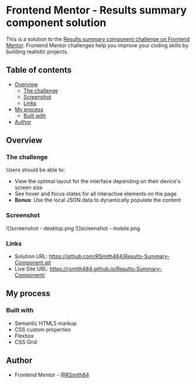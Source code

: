 # Frontend Mentor - Results summary component solution

This is a solution to the [Results summary component challenge on Frontend Mentor](https://www.frontendmentor.io/challenges/results-summary-component-CE_K6s0maV). Frontend Mentor challenges help you improve your coding skills by building realistic projects.

## Table of contents

- [Overview](#overview)
  - [The challenge](#the-challenge)
  - [Screenshot](#screenshot)
  - [Links](#links)
- [My process](#my-process)
  - [Built with](#built-with)
- [Author](#author)

## Overview

### The challenge

Users should be able to:

- View the optimal layout for the interface depending on their device's screen size
- See hover and focus states for all interactive elements on the page
- **Bonus**: Use the local JSON data to dynamically populate the content

### Screenshot

![]screenshot - desktop.png
![]screenshot - mobile.png

### Links

- Solution URL: https://github.com/RSmith484/Results-Summary-Component.git
- Live Site URL: https://rsmith484.github.io/Results-Summary-Component/

## My process

### Built with

- Semantic HTML5 markup
- CSS custom properties
- Flexbox
- CSS Grid

## Author

- Frontend Mentor - [@RSmith84](https://www.frontendmentor.io/profile/RSmith484)
